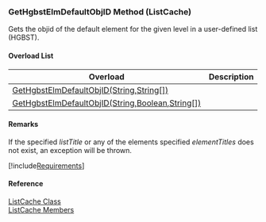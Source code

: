 ﻿### GetHgbstElmDefaultObjID Method (ListCache)

Gets the objid of the default element for the given level in a user-defined list (HGBST).

#### Overload List

| Overload | Description |
| --- | --- |
| [GetHgbstElmDefaultObjID(String,String\[\])](fcSDK~FChoice.Foundation.Clarify.ListCache~GetHgbstElmDefaultObjID(String,String[]).md) |   |
| [GetHgbstElmDefaultObjID(String,Boolean,String\[\])](fcSDK~FChoice.Foundation.Clarify.ListCache~GetHgbstElmDefaultObjID(String,Boolean,String[]).md) |   |

#### Remarks

If the specified _listTitle_ or any of the elements specified _elementTitles_ does not exist, an exception will be thrown.

[!include[Requirements](../partials/requirements.md)]



#### Reference

[ListCache Class](fcSDK~FChoice.Foundation.Clarify.ListCache.md)  
[ListCache Members](fcSDK~FChoice.Foundation.Clarify.ListCache_members.md)